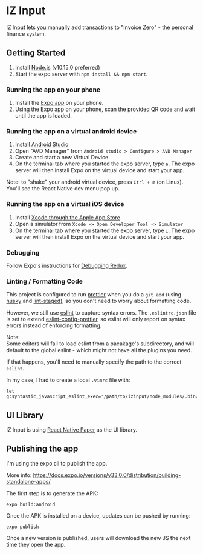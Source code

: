 # IZ Input

IZ Input lets you manually add transactions to "Invoice Zero" - the personal finance system.

## Getting Started

1. Install [Node.js](https://nodejs.org/) (v10.15.0 preferred)
2. Start the expo server with `npm install && npm start`.

### Running the app on your phone

1. Install the [Expo app](https://play.google.com/store/apps/details?id=host.exp.exponent&hl=en) on your phone.
2. Using the Expo app on your phone, scan the provided QR code and wait until the app is loaded.

### Running the app on a virtual android device

1. Install [Android Studio](https://developer.android.com/studio)
2. Open "AVD Manager" from `Android studio > Configure > AVD Manager`
3. Create and start a new Virtual Device
4. On the terminal tab where you started the expo server, type `a`. The expo server will then install Expo on the virtual device and start your app.

Note: to "shake" your android virtual device, press `Ctrl + m` (on Linux). You'll see the React Native dev menu pop up.

### Running the app on a virtual iOS device

1. Install [Xcode through the Apple App Store](https://apps.apple.com/app/xcode/id497799835)
2. Open a simulator from `Xcode -> Open Developer Tool -> Simulator`
3. On the terminal tab where you started the expo server, type `i`. The expo server will then install Expo on the virtual device and start your app.

### Debugging

Follow Expo's instructions for [Debugging Redux](https://docs.expo.io/versions/v33.0.0/workflow/debugging/#debugging-redux).

### Linting / Formatting Code

This project is configured to run [prettier](https://github.com/prettier/prettier) when you do a `git add` (using [husky](https://www.npmjs.com/package/husky) and [lint-staged](https://www.npmjs.com/package/lint-staged)), so you don't need to worry about formatting code.

However, we still use [eslint](https://eslint.org/) to capture syntax errors. The `.eslintrc.json` file is set to extend [eslint-config-prettier](https://www.npmjs.com/package/eslint-config-prettier), so eslint will only report on syntax errors instead of enforcing formatting.

Note:  
Some editors will fail to load eslint from a pacakage's subdirectory, and will
default to the global eslint - which might not have all the plugins you need.

If that happens, you'll need to manually specify the path to the correct `eslint`.

In my case, I had to create a local `.vimrc` file with:

```
let g:syntastic_javascript_eslint_exec='/path/to/izinput/node_modules/.bin/eslint'
```

## UI Library

IZ Input is using [React Native Paper](https://callstack.github.io/react-native-paper/) as the UI library.

## Publishing the app

I'm using the expo cli to publish the app.

More info: https://docs.expo.io/versions/v33.0.0/distribution/building-standalone-apps/

The first step is to generate the APK:

```
expo build:android
```

Once the APK is installed on a device, updates can be pushed by running:

```
expo publish
```

Once a new version is published, users will download the new JS the next time
they open the app.
